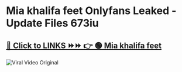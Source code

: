 
 # Mia khalifa feet Onlyfans Leaked - Update Files 673iu

## <h2><a href="https://clipsfans.com/Mia_khalifa_feet&ref=git">🔗 Click to LINKS ⏩⏩ 👉 🟢 Mia khalifa feet </a></h2>

<a href="https://clipsfans.com/Mia_khalifa_feet&ref=git" rel="nofollow" data-target="animated-image.originalLink"><img src="https://i.ibb.co.com/xMMVF88/686577567.gif" alt="Viral Video Original" style="max-width: 100%; display: inline-block;" data-target="animated-image.originalImage"></a>

